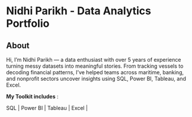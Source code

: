# Nidhi Parikh - Data Analytics Portfolio
## About
Hi, I’m Nidhi Parikh — a data enthusiast with over 5 years of experience turning messy datasets into meaningful stories. From tracking vessels to decoding financial patterns, I’ve helped teams across maritime, banking, and nonprofit sectors uncover insights using SQL, Power BI, Tableau, and Excel.

**My Toolkit includes** :

SQL | Power BI | Tableau | Excel |

